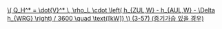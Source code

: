 <a href="/eco2_guide_center/1.%20ECO2%20Logic%20Guide/Hee1_Equation_List.html" class="equation-link" target="_blank" rel="noopener noreferrer">
  \( Q_H^* = \dot{V}^* \, \rho_L \cdot \left( h_{ZUL,W} - h_{AUL,W} - \Delta h_{WRG} \right) / 3600 \quad \text{[kW]} \) <span class="eq-number">(3-57)</span> <span class="note">(증기가습 있을 경우)</span>
</a>
